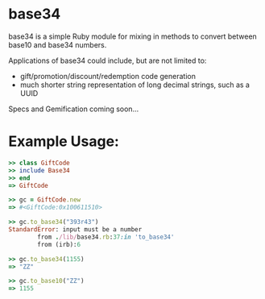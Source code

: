 base34
======
base34 is a simple Ruby module for mixing in methods to convert between base10 and base34 numbers.

Applications of base34 could include, but are not limited to:
- gift/promotion/discount/redemption code generation
- much shorter string representation of long decimal strings, such as a UUID

Specs and Gemification coming soon...

Example Usage:
==============

```ruby
>> class GiftCode
>> include Base34
>> end
=> GiftCode

>> gc = GiftCode.new
=> #<GiftCode:0x100611510>

>> gc.to_base34("393r43")
StandardError: input must be a number
        from ./lib/base34.rb:37:in 'to_base34'
        from (irb):6

>> gc.to_base34(1155)
=> "ZZ"

>> gc.to_base10("ZZ")
=> 1155
```
